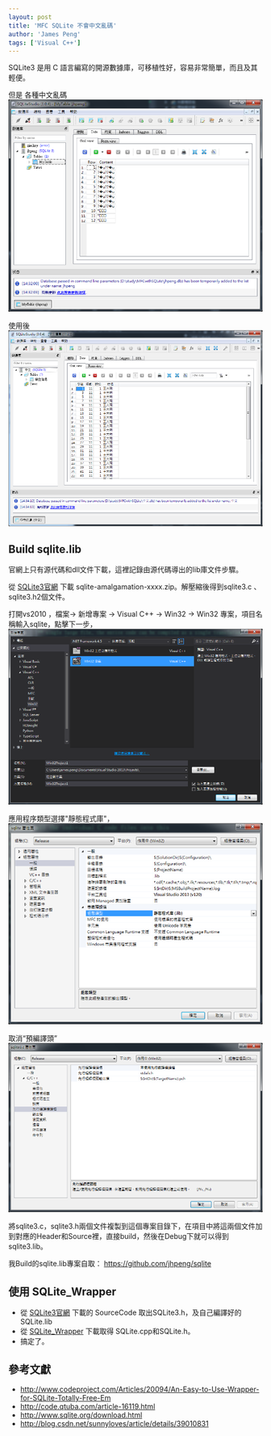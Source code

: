 ```yaml
---
layout: post
title: 'MFC SQLite 不會中文亂碼'
author: 'James Peng'
tags: ['Visual C++']
---
```


SQLite3  是用 C 語言編寫的開源數據庫，可移植性好，容易非常簡單，而且及其輕便。

但是 各種中文亂碼
![](..\images\2015-08-05-SQLitewithMFCinChinese\iTHJh2K.png)

使用後
![](..\images\2015-08-05-SQLitewithMFCinChinese\6I7Q3ef.png)

## Build sqlite.lib ##

官網上只有源代碼和dll文件下載，這裡記錄由源代碼導出的lib庫文件步驟。

從 [SQLite3官網](http://www.sqlite.org/download.html)  下載 sqlite-amalgamation-xxxx.zip。解壓縮後得到sqlite3.c 、sqlite3.h2個文件。 

打開vs2010 ，檔案-> 新增專案 -> Visual C++ -> Win32 -> Win32 專案，項目名稱輸入sqlite，點擊下一步，
![](..\images\2015-08-05-SQLitewithMFCinChinese\KUNO8nz.png)

應用程序類型選擇"靜態程式庫"，
![](..\images\2015-08-05-SQLitewithMFCinChinese\gHtuTHX.png)


取消“預編譯頭”
![](..\images\2015-08-05-SQLitewithMFCinChinese\4HxlxyO.png)


將sqlite3.c，sqlite3.h兩個文件複製到這個專案目錄下，在項目中將這兩個文件加到對應的Header和Source裡，直接build，然後在Debug下就可以得到sqlite3.lib。

我Build的sqlite.lib專案自取： https://github.com/jhpeng/sqlite

## 使用 SQLite_Wrapper ##
- 從 [SQLite3官網](http://www.sqlite.org/download.html) 下載的 SourceCode 取出SQLite3.h，及自己編譯好的 SQLite.lib
- 從 [SQLite_Wrapper](http://www.codeproject.com/Articles/20094/An-Easy-to-Use-Wrapper-for-SQLite-Totally-Free-Em) 下載取得 SQLite.cpp和SQLite.h。
- 搞定了。


## 參考文獻 ##
- http://www.codeproject.com/Articles/20094/An-Easy-to-Use-Wrapper-for-SQLite-Totally-Free-Em
- http://code.qtuba.com/article-16119.html
- http://www.sqlite.org/download.html
- http://blog.csdn.net/sunnyloves/article/details/39010831
